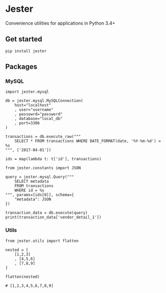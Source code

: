 # Jester

Convenience utilities for applications in Python 3.4+

## Get started

```
pip install jester
```

## Packages
### MySQL

```
import jester.mysql

db = jester.mysql.MySQLConnection(
    host="localhost"
    , user="username"
    , passowrd="password"
    , database="local_db"
    , port=3306
)

transactions = db.execute_raw("""
    SELECT * FROM transactions WHERE DATE_FORMAT(date, '%Y-%m-%d') = %s
""", ['2017-04-01'])

ids = map(lambda t: t['id'], transactions)

from jester.constants import JSON

query = jester.mysql.Query("""
    SELECT metadata
    FROM transactions
    WHERE id = %s
""", params=[ids[0]], schema={
    "metadata": JSON
})

transaction_data = db.execute(query)
print(transaction_data['vendor_detail_1'])
```

### Utils

```
from jester.utils import flatten

nested = [
    [1,2,3]
    , [4,5,6]
    , [7,8,9]
]

flatten(nested)

# [1,2,3,4,5,6,7,8,9]
```